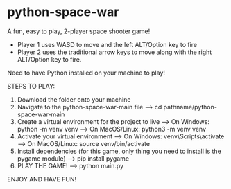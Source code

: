 # python-space-war

A fun, easy to play, 2-player space shooter game! 
- Player 1 uses WASD to move and the left ALT/Option key to fire
- Player 2 uses the traditional arrow keys to move along with the right ALT/Option key to fire.

Need to have Python installed on your machine to play!

STEPS TO PLAY:
1. Download the folder onto your machine
2. Navigate to the python-space-war-main file 
  --> cd pathname/python-space-war-main
3. Create a virtual environment for the project to live 
  --> On Windows: python -m venv venv
  --> On MacOS/Linux: python3 -m venv venv
5. Activate your virtual environment
  --> On Windows: venv\Scripts\activate
  --> On MacOS/Linux: source venv/bin/activate
6. Install dependencies (for this game, only thing you need to install is the pygame module)
  --> pip install pygame
7. PLAY THE GAME!
  --> python main.py

ENJOY AND HAVE FUN!
